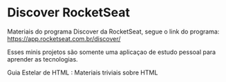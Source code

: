 # Discover RocketSeat


 Materiais do programa Discover da RocketSeat, segue o link do programa: https://app.rocketseat.com.br/discover/

Esses minis projetos são somente uma aplicaçao de estudo pessoal para aprender as tecnologias.


 Guia Estelar de HTML : Materiais triviais sobre HTML
